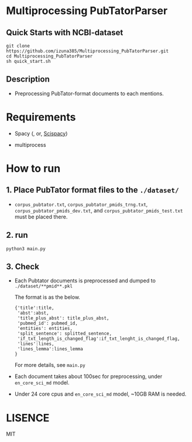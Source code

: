# Multiprocessing PubTatorParser
## Quick Starts with NCBI-dataset
```
git clone https://github.com/izuna385/Multiprocessing_PubTatorParser.git
cd Multiprocessing_PubTatorParser
sh quick_start.sh
```

## Description
* Preprocessing PubTator-format documents to each mentions.

# Requirements
* Spacy (, or, [Scispacy](https://github.com/allenai/scispacy))

* multiprocess

# How to run

## 1. Place PubTator format files to the `./dataset/`

* `corpus_pubtator.txt`, `corpus_pubtator_pmids_trng.txt`, `corpus_pubtator_pmids_dev.txt`, 
  and `corpus_pubtator_pmids_test.txt` must be placed there.
  
## 2. run

`python3 main.py`

## 3. Check

* Each Pubtator documents is preprocessed and dumped to  `./dataset/**pmid**.pkl`

  The format is as the below.
  
  ```
  {'title':title,  
   'abst':abst,
   'title_plus_abst': title_plus_abst,
   'pubmed_id': pubmed_id,
   'entities': entities,
   'split_sentence': splitted_sentence,
   'if_txt_length_is_changed_flag':if_txt_lenght_is_changed_flag,
   'lines':lines,
   'lines_lemma':lines_lemma
  }
  ```

  For more details, see `main.py`

* Each document takes about 100sec for preprocessing, under `en_core_sci_md` model.

* Under 24 core cpus and `en_core_sci_md` model, ~10GB RAM is needed.
  
# LISENCE

MIT
